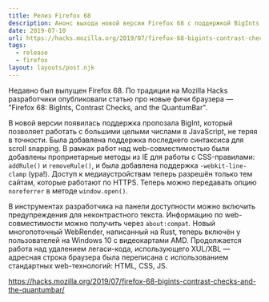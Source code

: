 ```yaml
---
title: Релиз Firefox 68
description: Анонс выхода новой версии Firefox 68 с поддержкой BigInts Contrast Checks и QuantumBar
date: 2019-07-10
url: https://hacks.mozilla.org/2019/07/firefox-68-bigints-contrast-checks-and-the-quantumbar/
tags:
  - release
  - firefox
layout: layouts/post.njk
---
```

Недавно был выпущен Firefox 68. По традиции на Mozilla Hacks разработчики опубликовали статью про новые фичи браузера — "Firefox 68: BigInts, Contrast Checks, and the QuantumBar".

В новой версии появилась поддержка пропозала BigInt, который позволяет работать с большими целыми числами в JavaScript, не теряя в точности. Была добавлена поддержка последнего синтаксиса для scroll snapping. В рамках работ над web-совместимостью были добавлены проприетарные методы из IE для работы с CSS-правилами: `addRule()` и `removeRule()`, и была добавлена поддержка `-webkit-line-clamp` (ура!). Доступ к медиаустройствам теперь разрешён только тем сайтам, которые работают по HTTPS. Теперь можно передавать опцию `noreferrer` в методе `window.open()`.

В инструментах разработчика на панели доступности можно включить предупреждения для неконтрастного текста. Информацию по web-совместимости можно получить через `about:compat`. Новый многопоточный WebRender, написанный на Rust, теперь включён у пользователей на Windows 10 с видеокартами AMD. Продолжается работа над удалением легаси-кода, использующего XUL/XBL — адресная строка браузера была переписана с использованием стандартных web-технологий: HTML, CSS, JS.

https://hacks.mozilla.org/2019/07/firefox-68-bigints-contrast-checks-and-the-quantumbar/
